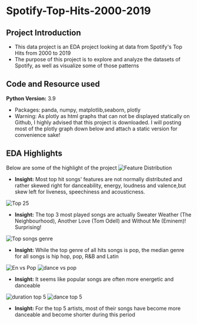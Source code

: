 # Spotify-Top-Hits-2000-2019

## Project Introduction
* This data project is an EDA project looking at data from Spotify's Top Hits from 2000 to 2019
* The purpose of this project is to explore and analyze the datasets of Spotify, as well as visualize some of those patterns

## Code and Resource used
**Python Version:** 3.9
* Packages: panda, numpy, matplotlib,seaborn, plotly
* Warning: As plotly as html graphs that can not be displayed statically on Github, I highly advised that this project is downloaded. I will posting most of the plotly graph down below and attach a static version for convenience sake!

## EDA Highlights
Below are some of the highlight of the project
![Feature Distribution](https://user-images.githubusercontent.com/112133254/193358774-d8fc6d62-4328-4ac2-ae19-480e0d1bff52.png)
* **Insight:** Most top hit songs' features are not normally distributed and rather skewed right for danceability, energy, loudness and valence,but skew left for liveness, speechiness and acousticness.

![Top 25 ](https://user-images.githubusercontent.com/112133254/193360080-e40bda6d-ad66-4f93-bc2d-6d8c0758a7f4.png)
* **Insight:** The top 3 most played songs are actually Sweater Weather (The Neighbourhood), Another Love (Tom Odell) and Without Me (Eminem)! Surprising!

![Top songs genre](https://user-images.githubusercontent.com/112133254/193361910-257d2f1c-6ff8-410d-9c34-c71a15c9da67.png)
* **Insight:** While the top genre of all hits songs is pop, the median genre for all songs is hip hop, pop, R&B and Latin

![En vs Pop](https://user-images.githubusercontent.com/112133254/193361551-906b139a-1975-4478-8c09-fc7f897ea638.png)
![dance vs pop ](https://user-images.githubusercontent.com/112133254/193361596-34bc3d02-289b-4f9f-a52c-b0bc0897c793.png)
* **Insight:** It seems like popular songs are often more energetic and danceable


![duration top 5](https://user-images.githubusercontent.com/112133254/193361851-de696117-e32d-4b66-9209-5b1dd2999134.png)
![dance top 5](https://user-images.githubusercontent.com/112133254/193361853-983ca94b-80d4-444b-8728-ee952b182f8d.png)
* **Insight:** For the top 5 artists, most of their songs have become more danceable and become shorter during this period
